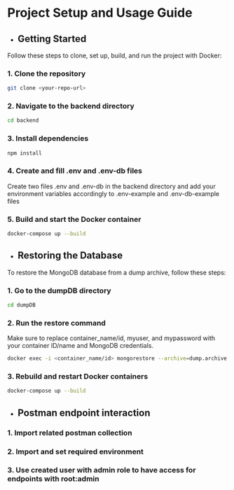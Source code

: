 # Project Setup and Usage Guide

- ## Getting Started

Follow these steps to clone, set up, build, and run the project with Docker:

### 1. Clone the repository

```bash
git clone <your-repo-url>
```

### 2. Navigate to the backend directory

```bash
cd backend
```

### 3. Install dependencies

```bash
npm install
```

### 4. Create and fill .env and .env-db files

Create two files .env and .env-db in the backend directory and add your environment variables accordingly to
.env-example and .env-db-example files

### 5. Build and start the Docker container

```bash
docker-compose up --build
```

- ## Restoring the Database

To restore the MongoDB database from a dump archive, follow these steps:

### 1. Go to the dumpDB directory

```bash
cd dumpDB
```

### 2. Run the restore command

Make sure to replace container_name/id, myuser, and mypassword with your container ID/name and MongoDB credentials.

```bash
docker exec -i <container_name/id> mongorestore --archive=dump.archive --gzip --username=<myuser> --password=<mypassword> --authenticationDatabase=admin
```

### 3. Rebuild and restart Docker containers

```bash
docker-compose up --build
```

- ## Postman endpoint interaction

### 1. Import related postman collection

### 2. Import and set required environment

### 3. Use created user with admin role to have access for endpoints with root:admin
